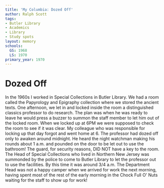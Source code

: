 ```yaml
---
title: 'My Columbia: Dozed Off'
author: Ralph Scott
tags:
- Butler Library
- Academics
- Library
- Study spots
layout: memory
schools:
  GS: 1968
  LS: 1970
primary_year: 1970
---
```

# Dozed Off

In the 1960s I worked in Special Collections in Butler Library. We had a room called the Papyrology and Epigraphy collection where we stored the ancient texts. One afternoon, we let in and locked inside the room a distinguished classics professor to do research. The plan was when he was ready to leave he would press a buzzer to summon the staff member to let him out of the locked room. When we locked up at 6PM we were supposed to check the room to see if it was clear. My colleague who was responsible for locking up that day forgot and went home at 6. The professor had dozed off only to awaken around midnight. He heard the night watchman making his rounds about 1 a.m. and pounded on the door to be let out to use the bathroom! The guard, for security reasons, DID NOT have a key to the room. The Head of Special Collections who lived in Northern New Jersey was summonded by the police to come to Butler Library to let the professor out to use the facilities. By this time it was around 3/4 a.m. The Department Head was not a happy camper when we arrived for work the next morning, having spent most of the rest of the early morning in the Chock Full O' Nuts waiting for the staff to show up for work!
